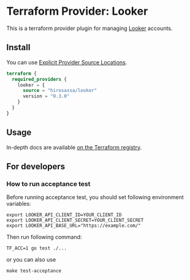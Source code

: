 # Terraform Provider: Looker

This is a terraform provider plugin for managing [Looker](https://www.looker.com/) accounts.

## Install

You can use [Explicit Provider Source Locations](https://www.terraform.io/upgrade-guides/0-13.html#explicit-provider-source-locations).

```terraform
terraform {
  required_providers {
    looker = {
      source = "hirosassa/looker"
      version = "0.3.0"
    }
  }
}
```

## Usage

In-depth docs are available [on the Terraform registry](https://registry.terraform.io/providers/hirosassa/looker/latest).


## For developers

### How to run acceptance test

Before running acceptance test, you should set following environment variables:

```shell
export LOOKER_API_CLIENT_ID=YOUR_CLIENT_ID
export LOOKER_API_CLIENT_SECRET=YOUR_CLIENT_SECRET
export LOOKER_API_BASE_URL="https://example.com/"
```

Then run following command:

```shell
TF_ACC=1 go test ./...
```

or you can also use

```shell
make test-acceptance
```
